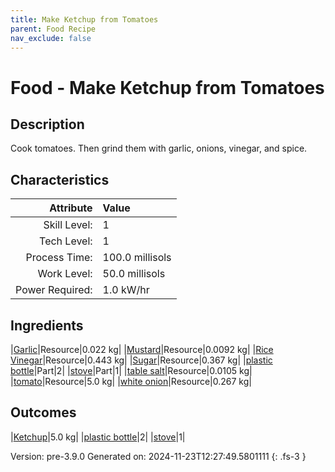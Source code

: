 ```yaml
---
title: Make Ketchup from Tomatoes
parent: Food Recipe
nav_exclude: false
---
```

# Food - Make Ketchup from Tomatoes

## Description
Cook tomatoes. Then grind them with garlic, onions, vinegar, and spice.

## Characteristics

| Attribute      | Value |
|--------:|:------|
|Skill Level:|1|
|Tech Level:|1|
|Process Time:|100.0 millisols|
|Work Level:|50.0 millisols|
|Power Required:|1.0 kW/hr|

## Ingredients

|[Garlic](../resource/garlic.html)|Resource|0.022 kg|
|[Mustard](../resource/mustard.html)|Resource|0.0092 kg|
|[Rice Vinegar](../resource/rice-vinegar.html)|Resource|0.443 kg|
|[Sugar](../resource/sugar.html)|Resource|0.367 kg|
|[plastic bottle](../part/plastic-bottle.html)|Part|2|
|[stove](../part/stove.html)|Part|1|
|[table salt](../resource/table-salt.html)|Resource|0.0105 kg|
|[tomato](../resource/tomato.html)|Resource|5.0 kg|
|[white onion](../resource/white-onion.html)|Resource|0.267 kg|

## Outcomes

|[Ketchup](../resource/ketchup.html)|5.0 kg|
|[plastic bottle](../part/plastic-bottle.html)|2|
|[stove](../part/stove.html)|1|


Version: pre-3.9.0 Generated on: 2024-11-23T12:27:49.5801111
{: .fs-3 }

